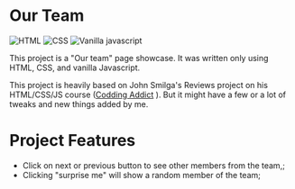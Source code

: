 # Our Team

![HTML](https://img.shields.io/badge/HTML-fc4f13) ![CSS](https://img.shields.io/badge/CSS-306af1) ![Vanilla javascript](https://img.shields.io/badge/Vanilla%20Javascript-f7e025)

This project is a "Our team" page showcase. It was written only using HTML, CSS, and vanilla Javascript.

This project is heavily based on John Smilga's Reviews project on his HTML/CSS/JS course ([Codding Addict](https://www.youtube.com/c/codingaddict)
). But it might have a few or a lot of tweaks and new things added by me.

# Project Features

-   Click on next or previous button to see other members from the team,;
-   Clicking "surprise me" will show a random member of the team;
